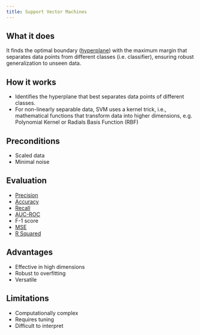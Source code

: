 ```yaml
---
title: Support Vector Machines
---
```


## What it does
It finds the optimal boundary ([hyperplane](/machine-learning-foundations/hyperplane)) with the maximum margin that separates data points from different classes (i.e. classifier), ensuring robust generalization to unseen data.

## How it works
- Identifies the hyperplane that best separates data points of different classes.
- For non-linearly separable data, SVM uses a kernel trick, i.e., mathematical functions that transform data into higher dimensions, e.g. Polynomial Kernel or Radials Basis Function (RBF)

## Preconditions
- Scaled data
- Minimal noise

## Evaluation
- [Precision](/machine-learning-foundations/precision)
- [Accuracy](/machine-learning-foundations/accuracy)
- [Recall](/machine-learning-foundations/recall)
- [AUC-ROC](/machine-learning-foundations/auc-roc)
- F-1 score
- [MSE](/machine-learning-foundations/mean-squared-error)
- [R Squared](/machine-learning-foundations/r-squared)
## Advantages
- Effective in high dimensions
- Robust to overfitting
- Versatile
## Limitations
- Computationally complex
- Requires tuning
- Difficult to interpret
